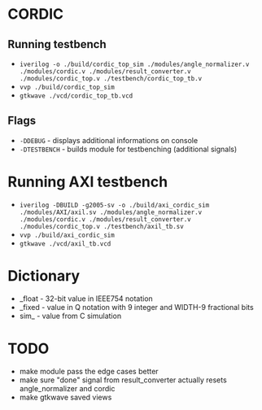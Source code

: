 # CORDIC
## Running testbench
- `iverilog -o ./build/cordic_top_sim ./modules/angle_normalizer.v ./modules/cordic.v ./modules/result_converter.v ./modules/cordic_top.v ./testbench/cordic_top_tb.v`
- `vvp ./build/cordic_top_sim`
- `gtkwave ./vcd/cordic_top_tb.vcd`

## Flags
- `-DDEBUG` - displays additional informations on console
- `-DTESTBENCH` - builds module for testbenching (additional signals)

# Running AXI testbench
- `iverilog -DBUILD -g2005-sv -o ./build/axi_cordic_sim ./modules/AXI/axil.sv ./modules/angle_normalizer.v ./modules/cordic.v ./modules/result_converter.v ./modules/cordic_top.v ./testbench/axil_tb.sv`
- `vvp ./build/axi_cordic_sim`
- `gtkwave ./vcd/axil_tb.vcd`

# Dictionary
- _float - 32-bit value in IEEE754 notation
- _fixed - value in Q notation with 9 integer and WIDTH-9 fractional bits
- sim_ - value from C simulation

# TODO
- make module pass the edge cases better
- make sure "done" signal from result_converter actually resets angle_normalizer and cordic
- make gtkwave saved views